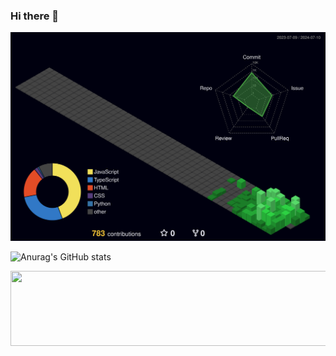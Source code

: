 ### Hi there 👋


![](./profile-3d-contrib/profile-night-green.svg)

<!--
**moonhr/moonhr** is a ✨ _special_ ✨ repository because its `README.md` (this file) appears on your GitHub profile.

Here are some ideas to get you started:

- 🔭 I’m currently working on ...
- 🌱 I’m currently learning ...
- 👯 I’m looking to collaborate on ...
- 🤔 I’m looking for help with ...
- 💬 Ask me about ...
- 📫 How to reach me: ...
- 😄 Pronouns: ...
- ⚡ Fun fact: ...
-->
![Anurag's GitHub stats](https://github-readme-stats.vercel.app/api?username=moonhr&show_icons=true&theme=radical)

<a href="https://github.com/devxb/gitanimals">
  <img
    src="https://render.gitanimals.org/lines/moonhr"
    width="800"
    height="120"
  />
</a>
  
